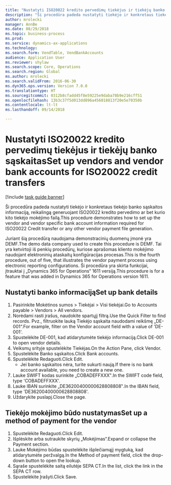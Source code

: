 ```yaml
--- 
title: "Nustatyti ISO20022 kredito pervedimų tiekėjus ir tiekėjų banko sąskaitas"
description: "Ši procedūra padeda nustatyti tiekėjo ir konkretaus tiekėjo banko sąskaitos informaciją, reikalingą generuojant ISO20022 kredito pervedimo ar bet kurio kito tiekėjo mokėjimo failą."
author: mrolecki
manager: AnnBe
ms.date: 08/29/2018
ms.topic: business-process
ms.prod: 
ms.service: dynamics-ax-applications
ms.technology: 
ms.search.form: VendTable, VendBankAccounts
audience: Application User
ms.reviewer: shylaw
ms.search.scope: Core, Operations
ms.search.region: Global
ms.author: mrolecki
ms.search.validFrom: 2016-06-30
ms.dyn365.ops.version: Version 7.0.0
ms.translationtype: HT
ms.sourcegitcommit: 0312b8cfadd45f8e59225e9daba78b9e216cff51
ms.openlocfilehash: 13b3c37f5d013dd896a456018813f20e5e70350b
ms.contentlocale: lt-lt
ms.lasthandoff: 09/14/2018

---
```

# <a name="set-up-vendors-and-vendor-bank-accounts-for-iso20022-credit-transfers"></a><span data-ttu-id="7452a-103">Nustatyti ISO20022 kredito pervedimų tiekėjus ir tiekėjų banko sąskaitas</span><span class="sxs-lookup"><span data-stu-id="7452a-103">Set up vendors and vendor bank accounts for ISO20022 credit transfers</span></span>

[!include [task guide banner](../../includes/task-guide-banner.md)]

<span data-ttu-id="7452a-104">Ši procedūra padeda nustatyti tiekėjo ir konkretaus tiekėjo banko sąskaitos informaciją, reikalingą generuojant ISO20022 kredito pervedimo ar bet kurio kito tiekėjo mokėjimo failą.</span><span class="sxs-lookup"><span data-stu-id="7452a-104">This procedure demonstrates how to set up the vendor and vendor specific bank account information required for ISO20022 Credit transfer or any other vendor payment file generation.</span></span> 

<span data-ttu-id="7452a-105">Juriant šią procedūrą naudojama demonstracinių duomenų įmonė yra DEMF.</span><span class="sxs-lookup"><span data-stu-id="7452a-105">The demo data company used to create this procedure is DEMF.</span></span>
<span data-ttu-id="7452a-106">Tai yra ketvirtoji iš penkių procedūrų, kuriose aprašomas kliento mokėjimo naudojant elektroninių ataskaitų konfigūracijas procesas.</span><span class="sxs-lookup"><span data-stu-id="7452a-106">This is the fourth procedure, out of five, that illustrates the vendor payment process using electronic reporting configurations.</span></span> <span data-ttu-id="7452a-107">Ši procedūra yra skirta funkcijai, įtrauktai į „Dynamics 365 for Operations“ 1611 versiją.</span><span class="sxs-lookup"><span data-stu-id="7452a-107">This procedure is for a feature that was added in Dynamics 365 for Operations version 1611.</span></span>


## <a name="set-up-bank-details"></a><span data-ttu-id="7452a-108">Nustatyti banko informaciją</span><span class="sxs-lookup"><span data-stu-id="7452a-108">Set up bank details</span></span>
1. <span data-ttu-id="7452a-109">Pasirinkite Mokėtinos sumos > Tiekėjai > Visi tiekėjai.</span><span class="sxs-lookup"><span data-stu-id="7452a-109">Go to Accounts payable > Vendors > All vendors.</span></span>
2. <span data-ttu-id="7452a-110">Norėdami rasti įrašus, naudokite spartųjį filtrą.</span><span class="sxs-lookup"><span data-stu-id="7452a-110">Use the Quick Filter to find records.</span></span> <span data-ttu-id="7452a-111">Pvz., filtruokite lauką Tiekėjo sąskaita naudodami reikšmę „DE-001“.</span><span class="sxs-lookup"><span data-stu-id="7452a-111">For example, filter on the Vendor account field with a value of 'DE-001'.</span></span>
3. <span data-ttu-id="7452a-112">Spustelėkite DE-001, kad atidarytumėte tiekėjo informaciją.</span><span class="sxs-lookup"><span data-stu-id="7452a-112">Click DE-001 to open vendor details.</span></span>
4. <span data-ttu-id="7452a-113">Veiksmų srityje spustelėkite Tiekėjas.</span><span class="sxs-lookup"><span data-stu-id="7452a-113">On the Action Pane, click Vendor.</span></span>
5. <span data-ttu-id="7452a-114">Spustelėkite Banko sąskaitos.</span><span class="sxs-lookup"><span data-stu-id="7452a-114">Click Bank accounts.</span></span>
6. <span data-ttu-id="7452a-115">Spustelėkite Redaguoti.</span><span class="sxs-lookup"><span data-stu-id="7452a-115">Click Edit.</span></span>
    * <span data-ttu-id="7452a-116">Jei banko sąskaitos nėra, turite sukurti naują.</span><span class="sxs-lookup"><span data-stu-id="7452a-116">If there is no bank account available, you need to create a new one.</span></span>  
7. <span data-ttu-id="7452a-117">Lauke SWIFT kodas surinkite „COBADEFFXXX‟.</span><span class="sxs-lookup"><span data-stu-id="7452a-117">In the SWIFT code field, type 'COBADEFFXXX'.</span></span>
8. <span data-ttu-id="7452a-118">Lauke IBAN surinkite „DE36200400000628808808‟.</span><span class="sxs-lookup"><span data-stu-id="7452a-118">In the IBAN field, type 'DE36200400000628808808'.</span></span>
9. <span data-ttu-id="7452a-119">Uždarykite puslapį.</span><span class="sxs-lookup"><span data-stu-id="7452a-119">Close the page.</span></span>

## <a name="set-up-a-method-of-payment-for-the-vendor"></a><span data-ttu-id="7452a-120">Tiekėjo mokėjimo būdo nustatymas</span><span class="sxs-lookup"><span data-stu-id="7452a-120">Set up a method of payment for the vendor</span></span>
1. <span data-ttu-id="7452a-121">Spustelėkite Redaguoti.</span><span class="sxs-lookup"><span data-stu-id="7452a-121">Click Edit.</span></span>
2. <span data-ttu-id="7452a-122">Išplėskite arba sutraukite skyrių „Mokėjimas“.</span><span class="sxs-lookup"><span data-stu-id="7452a-122">Expand or collapse the Payment section.</span></span>
3. <span data-ttu-id="7452a-123">Lauke Mokėjimo būdas spustelėkite išplečiamąjį mygtuką, kad atidarytumėte peržvalgą.</span><span class="sxs-lookup"><span data-stu-id="7452a-123">In the Method of payment field, click the drop-down button to open the lookup.</span></span>
4. <span data-ttu-id="7452a-124">Sąraše spustelėkite saitą eilutėje SEPA CT.</span><span class="sxs-lookup"><span data-stu-id="7452a-124">In the list, click the link in the SEPA CT row.</span></span>
5. <span data-ttu-id="7452a-125">Spustelėkite Įrašyti.</span><span class="sxs-lookup"><span data-stu-id="7452a-125">Click Save.</span></span>


